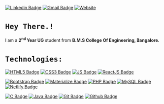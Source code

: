 [![Linkedin Badge](https://img.shields.io/badge/-LinkedIn-blue?style=flat-square&logo=Linkedin&logoColor=white&link=https://www.linkedin.com/in/mdyaseenahmed)](https://www.linkedin.com/in/mdyaseenahmed)
[![Gmail Badge](https://img.shields.io/badge/-Gmail-c14438?style=flat-square&logo=Gmail&logoColor=white&link=mailto:mdyaseenahmed1@gmail.com)](mailto:mdyaseenahmed1@gmail.com)
[![Website](https://img.shields.io/badge/-Md_Yaseen_Ahmed-0a192f?style=flat-square&logo=google-chrome&logoColor=white&link=https://mdyaseenahmed.netlify.app)](https://mdyaseenahmed.netlify.app)

# ```Hey There.!```

I am a **2<sup>nd</sup> Year UG** student from <b>B.M.S College Of Engineering, Bangalore.</b>

# ```Technologies:```

[![HTML5 Badge](https://img.shields.io/badge/-HTML5-E34F26?style=flat-square&logo=html5&logoColor=white)]()
[![CSS3 Badge](https://img.shields.io/badge/-CSS3-1572B6?style=flat-square&logo=css3&logoColor=white)]()
[![JS Badge](https://img.shields.io/badge/-JavaScript-black?style=flat-square&logo=javascript&logoColor=yellow)]()
[![ReactJS Badge](https://img.shields.io/badge/-ReactJS-black?style=flat-square&logo=react&logoColor=61DBFB)]()

[![Bootstrap Badge](https://img.shields.io/badge/-Bootstrap-563D7C?style=flat-square&logo=bootstrap&logoColor=white)]()
[![Materialize Badge](https://img.shields.io/badge/-Materialize_CSS-ee6e73?style=flat-square&logo=Materialize-css&logoColor=white)]()
[![PHP Badge](https://img.shields.io/badge/-PHP-black?style=flat-square&logo=php&logoColor=474A8A)]()
[![MySQL Badge](https://img.shields.io/badge/-MySQL-00758F?style=flat-square&logo=mysql&logoColor=white)]()
[![Netlify Badge](https://img.shields.io/badge/-Netlify-black?style=flat-square&logo=netlify)]()

[![C Badge](https://img.shields.io/badge/-Programming-1572B6?style=flat-square&logo=c&logoColor=white)]()
[![Java Badge](https://img.shields.io/badge/-Java-black?style=flat-square&logo=java&logoColor=white)]()
[![Git Badge](https://img.shields.io/badge/-Git-black?style=flat-square&logo=git)]()
[![Github Badge](https://img.shields.io/badge/-Github-black?style=flat-square&logo=github&logoColor=white)]()
